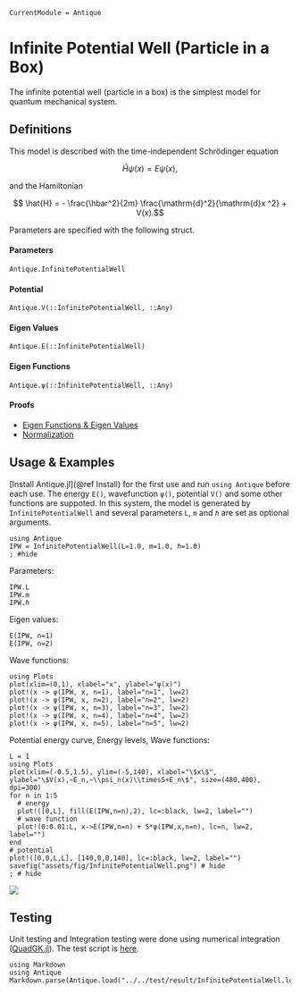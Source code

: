 ```@meta
CurrentModule = Antique
```

# Infinite Potential Well (Particle in a Box)

The infinite potential well (particle in a box) is the simplest model for quantum mechanical system.

## Definitions

This model is described with the time-independent Schrödinger equation
```math
  \hat{H} \psi(x) = E \psi(x),
```
and the Hamiltonian
```math
  \hat{H} = - \frac{\hbar^2}{2m} \frac{\mathrm{d}^2}{\mathrm{d}x ^2} + V(x).
```
Parameters are specified with the following struct.

#### Parameters
```@docs; canonical=false
Antique.InfinitePotentialWell
```

#### Potential
```@docs; canonical=false
Antique.V(::InfinitePotentialWell, ::Any)
```

#### Eigen Values
```@docs; canonical=false
Antique.E(::InfinitePotentialWell)
```

#### Eigen Functions
```@docs; canonical=false
Antique.ψ(::InfinitePotentialWell, ::Any)
```

#### Proofs
- [Eigen Functions & Eigen Values](https://ja.wolframalpha.com/input?i2d=true&i=D%5B%5C%2840%29Sqrt%5BDivide%5B2%2Ca%5D%5Dsin%5C%2840%29Divide%5Bn%CF%80x%2Ca%5D%5C%2841%29%5C%2841%29%2C%7Bx%2C2%7D%5D)
- [Normalization](https://ja.wolframalpha.com/input?i=Integrate%5B%28%28Sqrt%5B2%2Fa%5Dsin%28%CF%80x%2Fa%29%29%29%5E2%2C+%7Bx%2C0%2Ca%7D%5D)

## Usage & Examples

[Install Antique.jl](@ref Install) for the first use and run `using Antique` before each use. The energy `E()`, wavefunction `ψ()`, potential `V()` and some other functions are suppoted. In this system, the model is generated by `InfinitePotentialWell` and several parameters `L`, `m` and `ℏ` are set as optional arguments.

```@example IPW
using Antique
IPW = InfinitePotentialWell(L=1.0, m=1.0, ℏ=1.0)
; #hide
```

Parameters:

```@repl IPW
IPW.L
IPW.m
IPW.ℏ
```

Eigen values:

```@repl IPW
E(IPW, n=1)
E(IPW, n=2)
```

Wave functions:

```@example IPW
using Plots
plot(xlim=(0,1), xlabel="x", ylabel="ψ(x)")
plot!(x -> ψ(IPW, x, n=1), label="n=1", lw=2)
plot!(x -> ψ(IPW, x, n=2), label="n=2", lw=2)
plot!(x -> ψ(IPW, x, n=3), label="n=3", lw=2)
plot!(x -> ψ(IPW, x, n=4), label="n=4", lw=2)
plot!(x -> ψ(IPW, x, n=5), label="n=5", lw=2)
```

Potential energy curve, Energy levels, Wave functions:

```@example IPW
L = 1
using Plots
plot(xlim=(-0.5,1.5), ylim=(-5,140), xlabel="\$x\$", ylabel="\$V(x),~E_n,~\\psi_n(x)\\times5+E_n\$", size=(480,400), dpi=300)
for n in 1:5
  # energy
  plot!([0,L], fill(E(IPW,n=n),2), lc=:black, lw=2, label="")
  # wave function
  plot!(0:0.01:L, x->E(IPW,n=n) + 5*ψ(IPW,x,n=n), lc=n, lw=2, label="")
end
# potential
plot!([0,0,L,L], [140,0,0,140], lc=:black, lw=2, label="")
savefig("assets/fig/InfinitePotentialWell.png") # hide
; # hide
```

![](assets/fig/InfinitePotentialWell.png)

## Testing

Unit testing and Integration testing were done using numerical integration ([QuadGK.jl](https://juliamath.github.io/QuadGK.jl/stable/)). The test script is [here](https://github.com/ohno/Antique.jl/blob/main/test/InfinitePotentialWell.jl).

```@eval
using Markdown
using Antique
Markdown.parse(Antique.load("../../test/result/InfinitePotentialWell.log"))
```